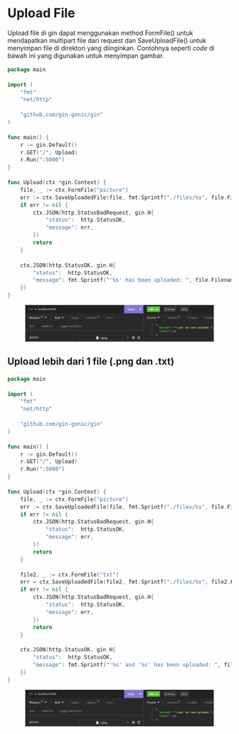 # Upload File

Upload file di gin dapat menggunakan method FormFile() untuk mendapatkan multipart file dari request dan SaveUploadFile() untuk menyimpan file di direktori yang diinginkan. Contohnya seperti _code_ di bawah ini yang digunakan untuk menyimpan gambar.

```go
package main

import (
	"fmt"
	"net/http"

	"github.com/gin-gonic/gin"
)

func main() {
	r := gin.Default()
	r.GET("/", Upload)
	r.Run(":5000")
}

func Upload(ctx *gin.Context) {
	file, _ := ctx.FormFile("picture")
	err := ctx.SaveUploadedFile(file, fmt.Sprintf("./files/%s", file.Filename))
	if err != nil {
		ctx.JSON(http.StatusBadRequest, gin.H{
			"status":  http.StatusOK,
			"message": err,
		})
		return
	}

	ctx.JSON(http.StatusOK, gin.H{
		"status":  http.StatusOK,
		"message": fmt.Sprintf("'%s' has been uploaded: ", file.Filename),
	})
}

```

<figure><img src="../.gitbook/assets/1 (5) (1) (1).png" alt=""><figcaption></figcaption></figure>

## Upload lebih dari 1 file (.png dan .txt)

```go
package main

import (
	"fmt"
	"net/http"

	"github.com/gin-gonic/gin"
)

func main() {
	r := gin.Default()
	r.GET("/", Upload)
	r.Run(":5000")
}

func Upload(ctx *gin.Context) {
	file, _ := ctx.FormFile("picture")
	err := ctx.SaveUploadedFile(file, fmt.Sprintf("./files/%s", file.Filename))
	if err != nil {
		ctx.JSON(http.StatusBadRequest, gin.H{
			"status":  http.StatusOK,
			"message": err,
		})
		return
	}

	file2, _ := ctx.FormFile("txt")
	err = ctx.SaveUploadedFile(file2, fmt.Sprintf("./files/%s", file2.Filename))
	if err != nil {
		ctx.JSON(http.StatusBadRequest, gin.H{
			"status":  http.StatusOK,
			"message": err,
		})
		return
	}

	ctx.JSON(http.StatusOK, gin.H{
		"status":  http.StatusOK,
		"message": fmt.Sprintf("'%s' and '%s' has been uploaded: ", file.Filename, file2.Filename),
	})
}

```

<figure><img src="../.gitbook/assets/1 (7) (1).png" alt=""><figcaption></figcaption></figure>
